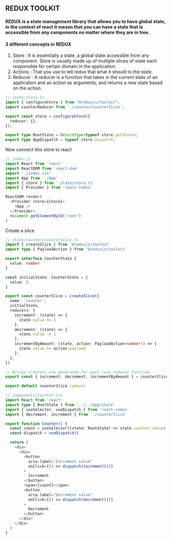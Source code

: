 ## REDUX TOOLKIT
#### REDUX is a state management library that allows you to have global state, in the context of react it measn that you can have a state that is accessible from any components no matter where they are in tree.

#### 3 different concepts in REDUX 
1. Store : It is essentially a state, a global state accessible from any component. Store is usually made up of multiple slices of state each responsible for certain domain in the application.
2. Actions : That you use to tell redux that what it should to the state.
3. Reducer : A reducer is a function that takes in the current state of an application and an action as arguments, and returns a new state based on the action.


```typescript
// state/store.ts
import { configureStore } from "@reduxjs/toolkit";
import counterReducer from './counter/counterSlice';

export const store = configureStore({
  reducer: {},
});

export type RootState = ReturnType<typeof store.getState>;
export type AppDispatch = typeof store.dispatch;
```
Now connect this store to react
```typescript
// index.js
import React from 'react'
import ReactDOM from 'react-dom'
import './index.css'
import App from './App'
import { store } from '.state/store.ts'
import { Provider } from 'react-redux'

ReactDOM.render(
  <Provider store={store}>
    <App />
  </Provider>,
  document.getElementById('root')
)
```
Create a slice
```typescript
// state/counter/counterSlice.ts
import { createSlice } from '@reduxjs/toolkit'
import type { PayloadAction } from '@reduxjs/toolkit'

export interface CounterState {
  value: number
}

const initialState: CounterState = {
  value: 0,
}

export const counterSlice = createSlice({
  name: 'counter',
  initialState,
  reducers: {
    increment: (state) => {
      state.value += 1
    },
    decrement: (state) => {
      state.value -= 1
    },
    incrementByAmount: (state, action: PayloadAction<number>) => {
      state.value += action.payload
    },
  },
})

// Action creators are generated for each case reducer function
export const { increment, decrement, incrementByAmount } = counterSlice.actions

export default counterSlice.reducer

```

```typescript
// components/Counter.tsx
import React from 'react'
import type { RootState } from '../../app/store'
import { useSelector, useDispatch } from 'react-redux'
import { decrement, increment } from './counterSlice'

export function Counter() {
  const count = useSelector((state: RootState) => state.counter.value)
  const dispatch = useDispatch()

  return (
    <div>
      <div>
        <button
          aria-label="Increment value"
          onClick={() => dispatch(increment())}
        >
          Increment
        </button>
        <span>{count}</span>
        <button
          aria-label="Decrement value"
          onClick={() => dispatch(decrement())}
        >
          Decrement
        </button>
      </div>
    </div>
  )
}
```

